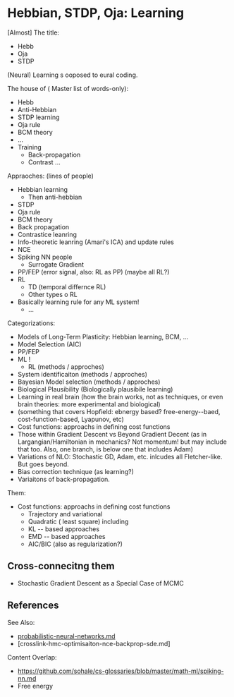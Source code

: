 # Hebbian, STDP, Oja: Learning


[Almost] The title:
* Hebb
* Oja
* STDP

(Neural) Learning s ooposed to eural coding.

The house of (
Master list of words-only):
* Hebb
* Anti-Hebbian
* STDP learning
* Oja rule
* BCM theory
* ...
* Training
    * Back-propagation
    * Contrast ...

Appraoches: (lines of people)
* Hebbian learning
   * Then anti-hebbian
* STDP
* Oja rule
* BCM theory
* Back propagation
* Contrastice leanring
* Info-theoretic leanring (Amari's ICA) and update rules
* NCE
* Spiking NN people
   * Surrogate Gradient
* PP/FEP (error signal, also: RL as PP) (maybe all RL?)
* RL
   * TD (temporal differnce RL)
   * Other types o RL
* Basically learning rule for any ML system!
    * ...

Categorizations:
* Models of Long-Term Plasticity: Hebbian learning, BCM, ...
* Model Selection (AIC)
* PP/FEP
* ML !
   * RL (methods / approches)
* System identificaiton (methods / approches)
* Bayesian Model selection (methods / approches)
* Biological Plausibility (Biologically plausibile learning)
* Learning in real brain (how the brain works, not as techniques, or even brain theories: more experimental and biological)
* (something that covers Hopfield: ebnergy based? free-energy--baed, cost-function-based, Lyapunov, etc)
* Cost functions: approachs in defining cost functions
* Those within Gradient Descent vs Beyond Gradient Decent (as in Largangian/Hamiltonian in mechanics? Not momentum! but may include that too. Also, one branch, is below one that includes Adam)
* Variations of NLO: Stochastic GD, Adam, etc. inlcudes all Fletcher-like. But goes beyond.
* Bias correction technique (as learning?)
* Variaitons of back-propagation.

Them:
* Cost functions: approachs in defining cost functions
    * Trajectory and variational
    * Quadratic ( least square) including
    * KL -- based approaches
    * EMD -- based approaches
    * AIC/BIC (also as regularization?)


## Cross-connecitng them

* Stochastic Gradient Descent as a Special Case of MCMC

## References
See Also:
* [probabilistic-neural-networks.md](https://github.com/sohale/cs-glossaries/blob/master/math-ml/probabilistic-neural-networks.md)
* [crosslink-hmc-optimisaiton-nce-backprop-sde.md]

Content Overlap:
* https://github.com/sohale/cs-glossaries/blob/master/math-ml/spiking-nn.md
* Free energy
